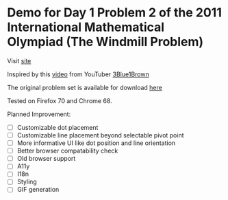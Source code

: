 # Demo for Day 1 Problem 2 of the 2011 International Mathematical Olympiad (The Windmill Problem)

Visit [site](https://po84.github.io/imo_2011_windmill/)

Inspired by this [video](https://youtu.be/M64HUIJFTZM) from YouTuber [3Blue1Brown](https://www.youtube.com/channel/UCYO_jab_esuFRV4b17AJtAw)

The original problem set is available for download [here](https://www.imo-official.org/year_info.aspx?year=2011)

Tested on Firefox 70 and Chrome 68.

Planned Improvement:

- [ ] Customizable dot placement
- [ ] Customizable line placement beyond selectable pivot point
- [ ] More informative UI like dot position and line orientation
- [ ] Better browser compatability check
- [ ] Old browser support
- [ ] A11y
- [ ] I18n
- [ ] Styling
- [ ] GIF generation
